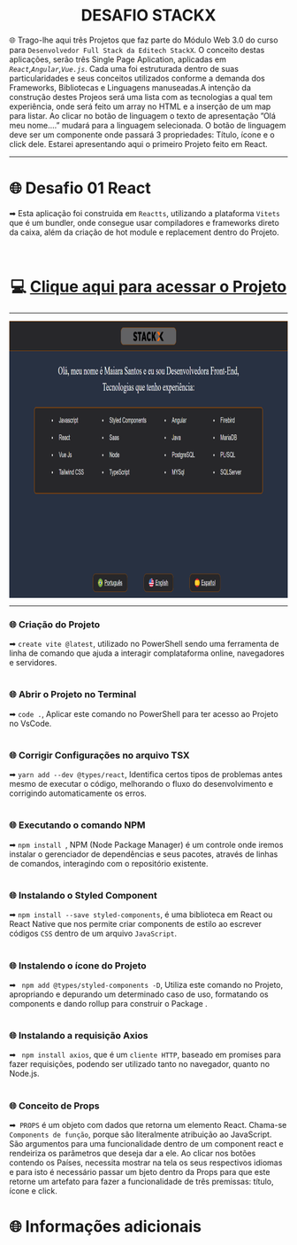 <div align="center">
 
 # DESAFIO STACKX

</div>

🌐 Trago-lhe aqui três Projetos que faz parte do Módulo Web 3.0 do curso para `Desenvolvedor Full Stack da Editech StackX`. O conceito destas aplicações, serão três Single Page Aplication, aplicadas em <i>`React`,`Angular`,`Vue.js`</i>. Cada uma foi estruturada dentro de suas particularidades e seus conceitos utilizados conforme 
a demanda dos Frameworks, Bibliotecas e Linguagens manuseadas.A intenção da construção destes Projeos será uma lista com as tecnologias a qual tem experiência, onde será feito um array no HTML e a inserção de um map para listar. Ao clicar no botão de linguagem o texto de apresentação ”Olá meu nome....” mudará para a linguagem selecionada. O botão de linguagem deve ser um componente onde passará 3 propriedades: Título, ícone e o click dele. Estarei apresentando aqui o primeiro Projeto feito em React. 
  
 ***
  
 # 🌐 Desafio 01 React
 
 ➡ Esta aplicação foi construida em `Reactts`, utilizando a plataforma `Vitets` que é um bundler, onde consegue usar compiladores e frameworks direto  da caixa, além da criação de hot module e replacement dentro do Projeto.
  
  <br>
  
  # <div align="center">💻 [Clique aqui para acessar o Projeto](https://desafioweb30-react.netlify.app/)
   
   ***
   
   <img src="react.png" align="center" height="500em" width="100%">
   
   ***
   
   ### 🌐 Criação do Projeto
   
➡ ```create vite @latest```, utilizado no PowerShell sendo uma ferramenta de linha de comando que ajuda a interagir complataforma online, navegadores e servidores.

#
 
### 🌐 Abrir o Projeto no Terminal
   
➡ ```code .```, Aplicar este comando no PowerShell para ter acesso ao Projeto no VsCode.

#

### 🌐 Corrigir Configurações no arquivo TSX
   
➡ ```yarn add --dev @types/react```, Identifica certos tipos de problemas antes mesmo de executar o código, melhorando o fluxo do desenvolvimento e corrigindo 
automaticamente os erros.

#
 
### 🌐 Executando o comando NPM
 
➡ ```npm install ```, NPM (Node Package Manager) é um controle onde iremos instalar o gerenciador de dependências e seus pacotes, através de linhas de comandos, interagindo com o repositório existente.

#
 
### 🌐 Instalando o Styled Component
   
 ➡ ```npm install --save styled-components```, é uma biblioteca em React ou React Native que nos permite criar components de estilo ao escrever códigos `CSS` dentro de um arquivo `JavaScript`.
 
 #
 
### 🌐 Instalendo o ícone do Projeto
   
➡ ``` npm add @types/styled-components -D```, Utiliza este comando no Projeto, apropriando e depurando um determinado  caso de uso, formatando os components e dando rollup para construir o Package .

#
 
### 🌐 Instalando a requisição Axios
   
➡ ``` npm install axios```, que é um `cliente HTTP`, baseado em promises para fazer requisições, podendo ser utilizado tanto no navegador, quanto no Node.js.

#
    
### 🌐 Conceito de Props
 
➡`` PROPS`` é um objeto  com dados que retorna um elemento React. Chama-se `Components de função`, porque são literalmente  atribuição ao JavaScript. São argumentos para uma funcionalidade dentro de um component react e rendeiriza os parâmetros que  deseja dar a ele. Ao clicar nos botões contendo os Países, necessita mostrar na tela os seus respectivos idiomas e para isto é necessário passar um bjeto dentro da Props para que este retorne um artefato para fazer a funcionalidade de três premissas: título, ícone e click. 

#

# 🌐 Informações adicionais


